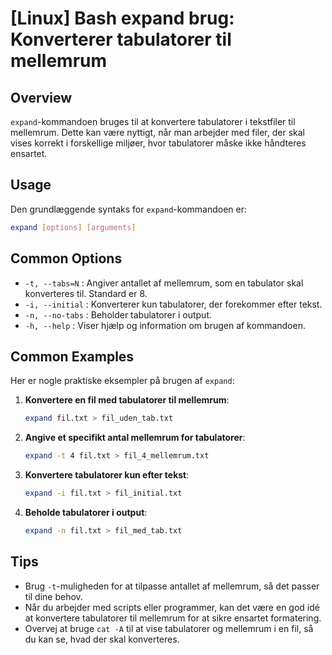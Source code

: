 # [Linux] Bash expand brug: Konverterer tabulatorer til mellemrum

## Overview
`expand`-kommandoen bruges til at konvertere tabulatorer i tekstfiler til mellemrum. Dette kan være nyttigt, når man arbejder med filer, der skal vises korrekt i forskellige miljøer, hvor tabulatorer måske ikke håndteres ensartet.

## Usage
Den grundlæggende syntaks for `expand`-kommandoen er:

```bash
expand [options] [arguments]
```

## Common Options
- `-t, --tabs=N` : Angiver antallet af mellemrum, som en tabulator skal konverteres til. Standard er 8.
- `-i, --initial` : Konverterer kun tabulatorer, der forekommer efter tekst.
- `-n, --no-tabs` : Beholder tabulatorer i output.
- `-h, --help` : Viser hjælp og information om brugen af kommandoen.

## Common Examples
Her er nogle praktiske eksempler på brugen af `expand`:

1. **Konvertere en fil med tabulatorer til mellemrum**:
   ```bash
   expand fil.txt > fil_uden_tab.txt
   ```

2. **Angive et specifikt antal mellemrum for tabulatorer**:
   ```bash
   expand -t 4 fil.txt > fil_4_mellemrum.txt
   ```

3. **Konvertere tabulatorer kun efter tekst**:
   ```bash
   expand -i fil.txt > fil_initial.txt
   ```

4. **Beholde tabulatorer i output**:
   ```bash
   expand -n fil.txt > fil_med_tab.txt
   ```

## Tips
- Brug `-t`-muligheden for at tilpasse antallet af mellemrum, så det passer til dine behov.
- Når du arbejder med scripts eller programmer, kan det være en god idé at konvertere tabulatorer til mellemrum for at sikre ensartet formatering.
- Overvej at bruge `cat -A` til at vise tabulatorer og mellemrum i en fil, så du kan se, hvad der skal konverteres.